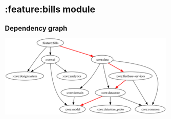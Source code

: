 # :feature:bills module
## Dependency graph
![Dependency graph](../../docs/images/graphs/dep_graph_feature_bills.svg)
